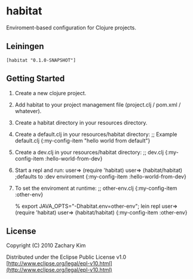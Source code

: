 # habitat

Enviroment-based configuration for Clojure projects.

## Leiningen
    [habitat "0.1.0-SNAPSHOT"]

## Getting Started

1. Create a new clojure project.
2. Add habitat to your project management file (project.clj / pom.xml / whatever).
3. Create a habitat directory in your resources directory.
4. Create a default.clj in your resources/habitat directory:
    ;; Example default.clj
    {:my-config-item "hello world from default"}
5. Create a dev.clj in your resources/habitat directory:
    ;; dev.clj
    {:my-config-item :hello-world-from-dev}
6. Start a repl and run:
    user=> (require 'habitat)
    user=> (habitat/habitat)   ;defaults to :dev enviroment
    {:my-config-item :hello-world-from-dev}

7. To set the enviroment at runtime:
    ;; other-env.clj
	{:my-config-item :other-env}
	
	% export JAVA_OPTS="-Dhabitat.env=other-env"; lein repl
	user=> (require 'habitat)
	user=> (habitat/habitat)
	{:my-config-item :other-env}

## License

Copyright (C) 2010 Zachary Kim

Distributed under the Eclipse Public License v1.0 [http://www.eclipse.org/legal/epl-v10.html](http://www.eclipse.org/legal/epl-v10.html)
